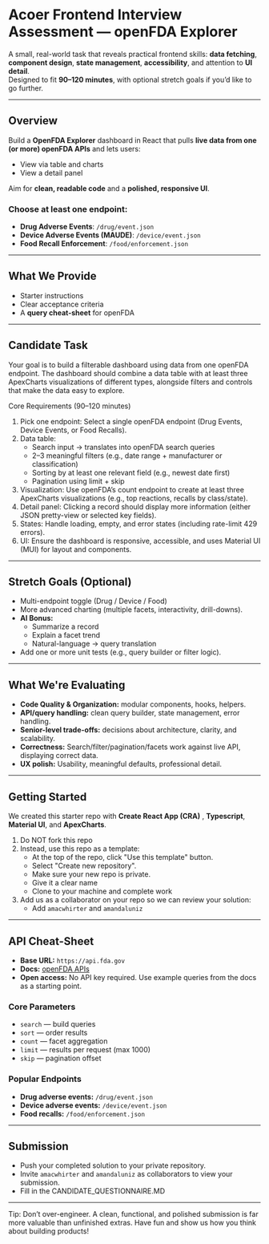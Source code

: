 # Acoer Frontend Interview Assessment — openFDA Explorer

A small, real-world task that reveals practical frontend skills: **data fetching**, **component design**, **state management**, **accessibility**, and attention to **UI detail**.  
Designed to fit **90–120 minutes**, with optional stretch goals if you’d like to go further.

---

## Overview

Build a **OpenFDA Explorer** dashboard in React that pulls **live data from one (or more) openFDA APIs** and lets users:

- View via table and charts
- View a detail panel

Aim for **clean, readable code** and a **polished, responsive UI**.

### Choose at least one endpoint:

- **Drug Adverse Events**: `/drug/event.json`
- **Device Adverse Events (MAUDE)**: `/device/event.json`
- **Food Recall Enforcement**: `/food/enforcement.json`

---

## What We Provide

- Starter instructions
- Clear acceptance criteria
- A **query cheat-sheet** for openFDA

---

## Candidate Task

Your goal is to build a filterable dashboard using data from one openFDA endpoint. The dashboard should combine a data table with at least three ApexCharts visualizations of different types, alongside filters and controls that make the data easy to explore.

Core Requirements (90–120 minutes)
1. Pick one endpoint: Select a single openFDA endpoint (Drug Events, Device Events, or Food Recalls).
2. Data table:
   - Search input → translates into openFDA search queries
   - 2–3 meaningful filters (e.g., date range + manufacturer or classification)
   - Sorting by at least one relevant field (e.g., newest date first)
   - Pagination using limit + skip
3. Visualization: Use openFDA’s count endpoint to create at least three ApexCharts visualizations (e.g., top reactions, recalls by class/state).
4. Detail panel: Clicking a record should display more information (either JSON pretty-view or selected key fields).
5. States: Handle loading, empty, and error states (including rate-limit 429 errors).
6. UI: Ensure the dashboard is responsive, accessible, and uses Material UI (MUI) for layout and components.

---

## Stretch Goals (Optional)

- Multi-endpoint toggle (Drug / Device / Food)
- More advanced charting (multiple facets, interactivity, drill-downs).
- **AI Bonus:**
  - Summarize a record
  - Explain a facet trend
  - Natural-language → query translation
- Add one or more unit tests (e.g., query builder or filter logic).

---

## What We're Evaluating

- **Code Quality & Organization:** modular components, hooks, helpers.
- **API/query handling:** clean query builder, state management, error handling.
- **Senior-level trade-offs:** decisions about architecture, clarity, and scalability.
- **Correctness:** Search/filter/pagination/facets work against live API, displaying correct data.
- **UX polish:** Usability, meaningful defaults, professional detail.

---

## Getting Started

We created this starter repo with **Create React App (CRA)** , **Typescript**, **Material UI**, and **ApexCharts**.

1. Do NOT fork this repo
2. Instead, use this repo as a template:
   - At the top of the repo, click "Use this template" button.
   - Select "Create new repository".
   - Make sure your new repo is private.
   - Give it a clear name
   - Clone to your machine and complete work
3. Add us as a collaborator on your repo so we can review your solution:
   - Add `amacwhirter` and `amandaluniz`

---

## API Cheat-Sheet

- **Base URL:** `https://api.fda.gov`
- **Docs:** [openFDA APIs](https://open.fda.gov/apis/)
- **Open access:** No API key required. Use example queries from the docs as a starting point.

### Core Parameters

- `search` — build queries
- `sort` — order results
- `count` — facet aggregation
- `limit` — results per request (max 1000)
- `skip` — pagination offset

### Popular Endpoints

- **Drug adverse events:** `/drug/event.json`
- **Device adverse events:** `/device/event.json`
- **Food recalls:** `/food/enforcement.json`

---

## Submission

- Push your completed solution to your private repository.
- Invite `amacwhirter` and `amandaluniz` as collaborators to view your submission.
- Fill in the CANDIDATE_QUESTIONNAIRE.MD

---

Tip: Don’t over-engineer. A clean, functional, and polished submission is far more valuable than unfinished extras. Have fun and show us how you think about building products!
